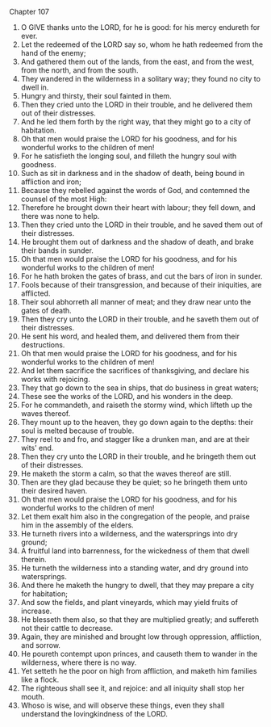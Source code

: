 

Chapter 107

1. O GIVE thanks unto the LORD, for he is good: for his mercy endureth for ever.
2. Let the redeemed of the LORD say so, whom he hath redeemed from the hand of the enemy;
3. And gathered them out of the lands, from the east, and from the west, from the north, and from the south.
4. They wandered in the wilderness in a solitary way; they found no city to dwell in.
5. Hungry and thirsty, their soul fainted in them.
6. Then they cried unto the LORD in their trouble, and he delivered them out of their distresses.
7. And he led them forth by the right way, that they might go to a city of habitation.
8. Oh that men would praise the LORD for his goodness, and for his wonderful works to the children of men!
9. For he satisfieth the longing soul, and filleth the hungry soul with goodness.
10. Such as sit in darkness and in the shadow of death, being bound in affliction and iron;
11. Because they rebelled against the words of God, and contemned the counsel of the most High:
12. Therefore he brought down their heart with labour; they fell down, and there was none to help.
13. Then they cried unto the LORD in their trouble, and he saved them out of their distresses.
14. He brought them out of darkness and the shadow of death, and brake their bands in sunder.
15. Oh that men would praise the LORD for his goodness, and for his wonderful works to the children of men!
16. For he hath broken the gates of brass, and cut the bars of iron in sunder.
17. Fools because of their transgression, and because of their iniquities, are afflicted.
18. Their soul abhorreth all manner of meat; and they draw near unto the gates of death.
19. Then they cry unto the LORD in their trouble, and he saveth them out of their distresses.
20. He sent his word, and healed them, and delivered them from their destructions.
21. Oh that men would praise the LORD for his goodness, and for his wonderful works to the children of men!
22. And let them sacrifice the sacrifices of thanksgiving, and declare his works with rejoicing.
23. They that go down to the sea in ships, that do business in great waters;
24. These see the works of the LORD, and his wonders in the deep.
25. For he commandeth, and raiseth the stormy wind, which lifteth up the waves thereof.
26. They mount up to the heaven, they go down again to the depths: their soul is melted because of trouble.
27. They reel to and fro, and stagger like a drunken man, and are at their wits' end.
28. Then they cry unto the LORD in their trouble, and he bringeth them out of their distresses.
29. He maketh the storm a calm, so that the waves thereof are still.
30. Then are they glad because they be quiet; so he bringeth them unto their desired haven.
31. Oh that men would praise the LORD for his goodness, and for his wonderful works to the children of men!
32. Let them exalt him also in the congregation of the people, and praise him in the assembly of the elders.
33. He turneth rivers into a wilderness, and the watersprings into dry ground;
34. A fruitful land into barrenness, for the wickedness of them that dwell therein.
35. He turneth the wilderness into a standing water, and dry ground into watersprings.
36. And there he maketh the hungry to dwell, that they may prepare a city for habitation;
37. And sow the fields, and plant vineyards, which may yield fruits of increase.
38. He blesseth them also, so that they are multiplied greatly; and suffereth not their cattle to decrease.
39. Again, they are minished and brought low through oppression, affliction, and sorrow.
40. He poureth contempt upon princes, and causeth them to wander in the wilderness, where there is no way.
41. Yet setteth he the poor on high from affliction, and maketh him families like a flock.
42. The righteous shall see it, and rejoice: and all iniquity shall stop her mouth.
43. Whoso is wise, and will observe these things, even they shall understand the lovingkindness of the LORD.
